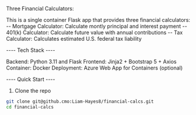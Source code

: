 Three Financial Calculators:

This is a single container Flask app that provides three financial calculators:
-- Mortgage Calculator: Calculate montly principal and interest payment
-- 401(k) Calculator: Calculate future value with annual contributions
-- Tax Calculator: Calculates estimated U.S. federal tax liability

---- Tech Stack ----

Backend: Python 3.11 and Flask
Frontend: Jinja2 + Bootstrap 5 + Axios
Container: Docker
Deployment: Azure Web App for Containers (optional)

---- Quick Start ----

1. Clone the repo
```bash
git clone git@github.cmo:Liam-Hayes8/financial-calcs.git
cd financial-calcs
